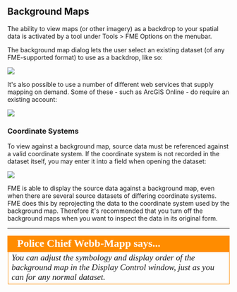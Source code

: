 ## Background Maps ##

The ability to view maps (or other imagery) as a backdrop to your spatial data is activated by a tool under Tools > FME Options on the menubar.

The background map dialog lets the user select an existing dataset (of any FME-supported format) to use as a backdrop, like so:

![](/Integration2LabDemonstration/Images/Img1.042.DIBackgroundDialog.png)

It's also possible to use a number of different web services that supply mapping on demand. Some of these - such as ArcGIS Online - do require an existing account:

![](/Integration2LabDemonstration/Images/Img1.043.DIBackgroundServices.png)


### Coordinate Systems ###

To view against a background map, source data must be referenced against a valid coordinate system. If the coordinate system is not recorded in the dataset itself, you may enter it into a field when opening the dataset:

![](/Integration2LabDemonstration/Images/Img1.044.DICoordinateSystem.png)

FME is able to display the source data against a background map, even when there are several source datasets of differing coordinate systems. FME does this by reprojecting the data to the coordinate system used by the background map. Therefore it's recommended that you turn off the background maps when you want to inspect the data in its original form. 

---

<!--Person X Says Section-->

<table style="border-spacing: 0px">
<tr>
<td style="vertical-align:middle;background-color:darkorange;border: 2px solid darkorange">
<i class="fa fa-quote-left fa-lg fa-pull-left fa-fw" style="color:white;padding-right: 12px;vertical-align:text-top"></i>
<span style="color:white;font-size:x-large;font-weight: bold;font-family:serif">Police Chief Webb-Mapp says...</span>
</td>
</tr>

<tr>
<td style="border: 1px solid darkorange">
<span style="font-family:serif; font-style:italic; font-size:larger">
You can adjust the symbology and display order of the background map in the Display Control window, just as you can for any normal dataset.
</span>
</td>
</tr>
</table>
